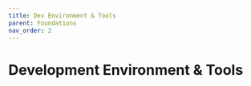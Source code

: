 ```yaml
---
title: Dev Environment & Tools
parent: Foundations
nav_order: 2
---
```


# Development Environment & Tools
